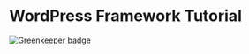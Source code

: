 # WordPress Framework Tutorial

[![Greenkeeper badge](https://badges.greenkeeper.io/Beth3346/wordpress-boilerplate.svg)](https://greenkeeper.io/)
